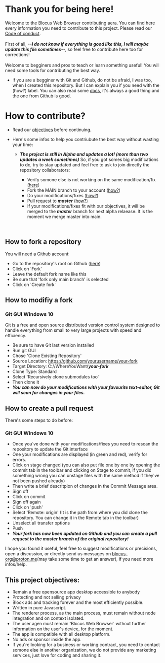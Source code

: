 # Thank you for being here!
Welcome to the Blocus Web Browser contributing aera. You can find here every information you need to contribute to this project. Please read our [Code of conduct](https://github.com/Zqfd/blocus-web-browser/blob/main/CODE_OF_CONDUCT.md).
<br><br>First of all, ***--I do not know if everything is good like this, I will maybe update this file sometimes--***, so feel free to contribute here too for corrections! 
<br><br>Welcome to begginers and pros to teach or learn something useful! You will need some tools for contributing the best way. 

- If you are a begginer with Git and Github, do not be afraid, I was too, when I created this repository. But I can explain you if you need with the (how?) label. You can also read some [docs](https://docs.github.com/fr/get-started), 
  it's always a good thing and the one from Github is good.
  
# How to contribute?
- Read our [objectives](#objectives) before continuing.
- Here's some infos to help you contriubute the best way without wasting your time:

  - ***The project is still in Alpha and updates a lot! (more than two updates a week sometimes)*** So, if you got somes big modifications to do, try to stay updated and feel free to ask to join directly the repository collaborators:
 
     - Verify somone else is not working on the same modification/fix ([here](https://github.com/Zqfd/blocus-web-browser/issues))
     - Fork the MAIN branch to your account ([how?](#fork))
     - Do your modifications/fixes ([how?](#modifs))
     - Pull request to ***master*** ([how?](#pull-request))
     - If your modifications/fixes fit with our objectives, it will be merged to the ***master*** branch for next alpha relaease. It is the moment we merge master into main.
<br>

## <a name="fork">How to fork a repository</a>
You will need a Github account:
- Go to the repository's root on Github ([here](https://github.com/Zqfd/blocus-web-browser))
- Click on 'Fork'
- Leave the default fork name like this 
- Be sure that 'fork only main branch' is selected
- Click on 'Create fork'

## <a name='modifs'>How to modifiy a fork</a>
### Git GUI Windows 10
Git is a free and open source distributed version control system designed to handle everything from small to very large projects with speed and efficiency.
- Be sure to have Git last version installed
- Run git GUI
- Chose 'Clone Existing Repository'
- Source Location: https://github.com/yourusername/your-fork
- Target Directory: C://WhereYouWant/***your-fork***
- Clone Type: Standard
- Select 'Recursively clone submodules too'
- Then clone it
- ***You can now do your modifications with your favourite text-editor, Git will scan for changes in your files.***

## <a name='pull-request'>How to create a pull request</a>
There's some steps to do before:
### Git GUI Windows 10
- Once you've done with your modifications/fixes you need to rescan the repository to update the Git interface
- One your modifications are displayed (in green and red), verify for errors.
- Click on stage changed (you can also put file one by one by opening the commit tab in the toolbar and clicking on Stage to commit, if you did something wrong you can unstage files with the same method if they've not been pushed already)
- Then write a brief descritpion of changes in the Commit Message area.
- Sign off 
- Click on commit
- Sign off again
- Click on 'push'
- Select 'Remote: origin' (It is the path from where you did clone the repository. You can change it in the Remote tab in the toolbar)
- Unselect all transfer options
- Push
- ***Your fork has now been updated on Github and you can create a pull request to the master branch of the original repository!***

I hope you found it useful, feel free to suggest modifications or precisions, open a discussion, or directly send us messages on blocus-org@proton.me(may take some time to get an answer), if you need more infos/help.

## <a name='objectives'>This project objectives:
  - Remain a free opensource app desktop accessible to anybody
  - Protecting and not selling privacy
  - Block ads and tracking forever and the most efficiently possible.
  - Written in pure Javascript.
  - The renderer process, as the main process, must remain without node integration and on context isolated.
  - The user agen must remain 'Blocus Web Browser' without further information on the user's device, for the moment.
  - The app is compatible with all desktop platform.
  - No ads or sponsor inside the app.
  - If you're looking for a business or working contract, you need to contact somone else in another organization, we do not provide any marketing services, just love for coding and sharing it.
